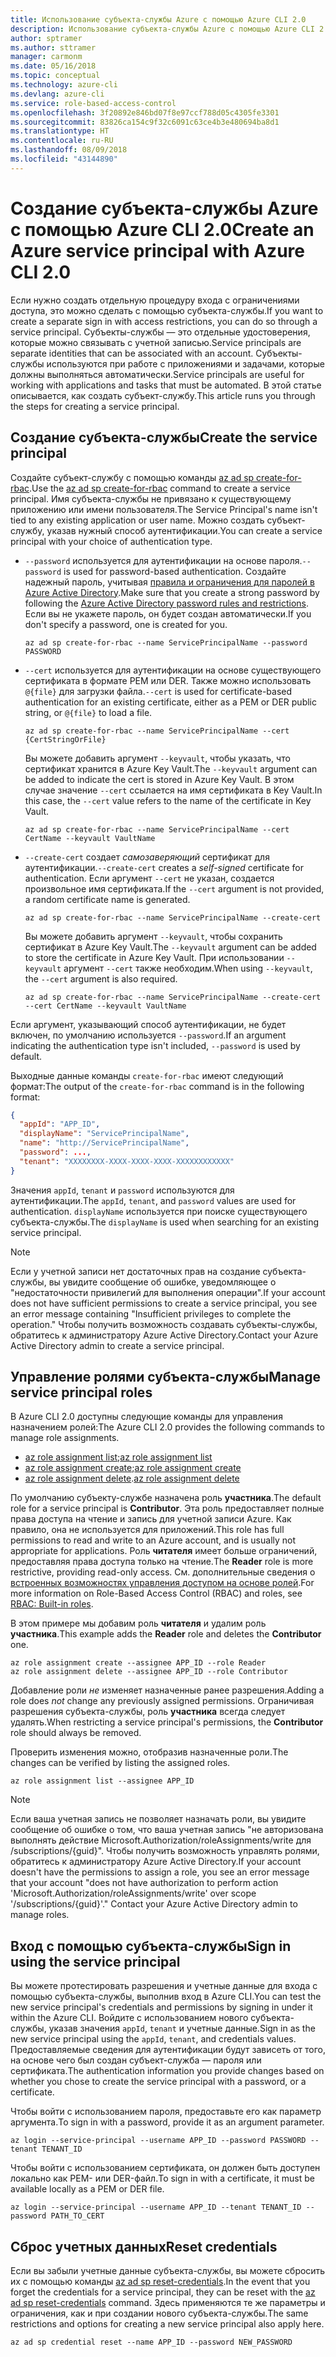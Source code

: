 ```yaml
---
title: Использование субъекта-службы Azure с помощью Azure CLI 2.0
description: Использование субъекта-службы Azure с помощью Azure CLI 2.0
author: sptramer
ms.author: sttramer
manager: carmonm
ms.date: 05/16/2018
ms.topic: conceptual
ms.technology: azure-cli
ms.devlang: azure-cli
ms.service: role-based-access-control
ms.openlocfilehash: 3f20892e846bd07f8e97ccf788d05c4305fe3301
ms.sourcegitcommit: 83826ca154c9f32c6091c63ce4b3e480694ba8d1
ms.translationtype: HT
ms.contentlocale: ru-RU
ms.lasthandoff: 08/09/2018
ms.locfileid: "43144890"
---
```

# <a name="create-an-azure-service-principal-with-azure-cli-20"></a><span data-ttu-id="32aa9-103">Создание субъекта-службы Azure с помощью Azure CLI 2.0</span><span class="sxs-lookup"><span data-stu-id="32aa9-103">Create an Azure service principal with Azure CLI 2.0</span></span>

<span data-ttu-id="32aa9-104">Если нужно создать отдельную процедуру входа с ограничениями доступа, это можно сделать с помощью субъекта-службы.</span><span class="sxs-lookup"><span data-stu-id="32aa9-104">If you want to create a separate sign in with access restrictions, you can do so through a service principal.</span></span> <span data-ttu-id="32aa9-105">Субъекты-службы — это отдельные удостоверения, которые можно связывать с учетной записью.</span><span class="sxs-lookup"><span data-stu-id="32aa9-105">Service principals are separate identities that can be associated with an account.</span></span> <span data-ttu-id="32aa9-106">Субъекты-службы используются при работе с приложениями и задачами, которые должны выполняться автоматически.</span><span class="sxs-lookup"><span data-stu-id="32aa9-106">Service principals are useful for working with applications and tasks that must be automated.</span></span> <span data-ttu-id="32aa9-107">В этой статье описывается, как создать субъект-службу.</span><span class="sxs-lookup"><span data-stu-id="32aa9-107">This article runs you through the steps for creating a service principal.</span></span>

## <a name="create-the-service-principal"></a><span data-ttu-id="32aa9-108">Создание субъекта-службы</span><span class="sxs-lookup"><span data-stu-id="32aa9-108">Create the service principal</span></span>

<span data-ttu-id="32aa9-109">Создайте субъект-службу с помощью команды [az ad sp create-for-rbac](/cli/azure/ad/sp#az-ad-sp-create-for-rbac).</span><span class="sxs-lookup"><span data-stu-id="32aa9-109">Use the [az ad sp create-for-rbac](/cli/azure/ad/sp#az-ad-sp-create-for-rbac) command to create a service principal.</span></span> <span data-ttu-id="32aa9-110">Имя субъекта-службы не привязано к существующему приложению или имени пользователя.</span><span class="sxs-lookup"><span data-stu-id="32aa9-110">The Service Principal's name isn't tied to any existing application or user name.</span></span> <span data-ttu-id="32aa9-111">Можно создать субъект-службу, указав нужный способ аутентификации.</span><span class="sxs-lookup"><span data-stu-id="32aa9-111">You can create a service principal with your choice of authentication type.</span></span>

* <span data-ttu-id="32aa9-112">`--password` используется для аутентификации на основе пароля.</span><span class="sxs-lookup"><span data-stu-id="32aa9-112">`--password` is used for password-based authentication.</span></span> <span data-ttu-id="32aa9-113">Создайте надежный пароль, учитывая [правила и ограничения для паролей в Azure Active Directory](/azure/active-directory/active-directory-passwords-policy).</span><span class="sxs-lookup"><span data-stu-id="32aa9-113">Make sure that you create a strong password by following the [Azure Active Directory password rules and restrictions](/azure/active-directory/active-directory-passwords-policy).</span></span> <span data-ttu-id="32aa9-114">Если вы не укажете пароль, он будет создан автоматически.</span><span class="sxs-lookup"><span data-stu-id="32aa9-114">If you don't specify a password, one is created for you.</span></span>

  ```azurecli-interactive
  az ad sp create-for-rbac --name ServicePrincipalName --password PASSWORD
  ```

* <span data-ttu-id="32aa9-115">`--cert` используется для аутентификации на основе существующего сертификата в формате PEM или DER. Также можно использовать `@{file}` для загрузки файла.</span><span class="sxs-lookup"><span data-stu-id="32aa9-115">`--cert` is used for certificate-based authentication for an existing certificate, either as a PEM or DER public string, or `@{file}` to load a file.</span></span>

  ```azurecli-interactive
  az ad sp create-for-rbac --name ServicePrincipalName --cert {CertStringOrFile}
  ```

  <span data-ttu-id="32aa9-116">Вы можете добавить аргумент `--keyvault`, чтобы указать, что сертификат хранится в Azure Key Vault.</span><span class="sxs-lookup"><span data-stu-id="32aa9-116">The `--keyvault` argument can be added to indicate the cert is stored in Azure Key Vault.</span></span> <span data-ttu-id="32aa9-117">В этом случае значение `--cert` ссылается на имя сертификата в Key Vault.</span><span class="sxs-lookup"><span data-stu-id="32aa9-117">In this case, the `--cert` value refers to the name of the certificate in Key Vault.</span></span>

  ```azurecli-interactive
  az ad sp create-for-rbac --name ServicePrincipalName --cert CertName --keyvault VaultName
  ```

* <span data-ttu-id="32aa9-118">`--create-cert` создает _самозаверяющий_ сертификат для аутентификации.</span><span class="sxs-lookup"><span data-stu-id="32aa9-118">`--create-cert` creates a _self-signed_ certificate for authentication.</span></span> <span data-ttu-id="32aa9-119">Если аргумент `--cert` не указан, создается произвольное имя сертификата.</span><span class="sxs-lookup"><span data-stu-id="32aa9-119">If the `--cert` argument is not provided, a random certificate name is generated.</span></span>

  ```azurecli-interactive
  az ad sp create-for-rbac --name ServicePrincipalName --create-cert
  ```

  <span data-ttu-id="32aa9-120">Вы можете добавить аргумент `--keyvault`, чтобы сохранить сертификат в Azure Key Vault.</span><span class="sxs-lookup"><span data-stu-id="32aa9-120">The `--keyvault` argument can be added to store the certificate in Azure Key Vault.</span></span> <span data-ttu-id="32aa9-121">При использовании `--keyvault` аргумент `--cert` также необходим.</span><span class="sxs-lookup"><span data-stu-id="32aa9-121">When using `--keyvault`, the `--cert` argument is also required.</span></span>

  ```azurecli-interactive
  az ad sp create-for-rbac --name ServicePrincipalName --create-cert --cert CertName --keyvault VaultName
  ```

<span data-ttu-id="32aa9-122">Если аргумент, указывающий способ аутентификации, не будет включен, по умолчанию используется `--password`.</span><span class="sxs-lookup"><span data-stu-id="32aa9-122">If an argument indicating the authentication type isn't included, `--password` is used by default.</span></span>

<span data-ttu-id="32aa9-123">Выходные данные команды `create-for-rbac` имеют следующий формат:</span><span class="sxs-lookup"><span data-stu-id="32aa9-123">The output of the `create-for-rbac` command is in the following format:</span></span>

```json
{
  "appId": "APP_ID",
  "displayName": "ServicePrincipalName",
  "name": "http://ServicePrincipalName",
  "password": ...,
  "tenant": "XXXXXXXX-XXXX-XXXX-XXXX-XXXXXXXXXXXX"
}
```

<span data-ttu-id="32aa9-124">Значения `appId`, `tenant` и `password` используются для аутентификации.</span><span class="sxs-lookup"><span data-stu-id="32aa9-124">The `appId`, `tenant`, and `password` values are used for authentication.</span></span> <span data-ttu-id="32aa9-125">`displayName` используется при поиске существующего субъекта-службы.</span><span class="sxs-lookup"><span data-stu-id="32aa9-125">The `displayName` is used when searching for an existing service principal.</span></span>

> [!NOTE]
> <span data-ttu-id="32aa9-126">Если у учетной записи нет достаточных прав на создание субъекта-службы, вы увидите сообщение об ошибке, уведомляющее о "недостаточности привилегий для выполнения операции".</span><span class="sxs-lookup"><span data-stu-id="32aa9-126">If your account does not have sufficient permissions to create a service principal, you see an error message containing "Insufficient privileges to complete the operation."</span></span> <span data-ttu-id="32aa9-127">Чтобы получить возможность создавать субъекты-службы, обратитесь к администратору Azure Active Directory.</span><span class="sxs-lookup"><span data-stu-id="32aa9-127">Contact your Azure Active Directory admin to create a service principal.</span></span>

## <a name="manage-service-principal-roles"></a><span data-ttu-id="32aa9-128">Управление ролями субъекта-службы</span><span class="sxs-lookup"><span data-stu-id="32aa9-128">Manage service principal roles</span></span>

<span data-ttu-id="32aa9-129">В Azure CLI 2.0 доступны следующие команды для управления назначением ролей:</span><span class="sxs-lookup"><span data-stu-id="32aa9-129">The Azure CLI 2.0 provides the following commands to manage role assignments.</span></span>

* <span data-ttu-id="32aa9-130">[az role assignment list](/cli/azure/role/assignment#az-role-assignment-list);</span><span class="sxs-lookup"><span data-stu-id="32aa9-130">[az role assignment list](/cli/azure/role/assignment#az-role-assignment-list)</span></span>
* <span data-ttu-id="32aa9-131">[az role assignment create](/cli/azure/role/assignment#az-role-assignment-create);</span><span class="sxs-lookup"><span data-stu-id="32aa9-131">[az role assignment create](/cli/azure/role/assignment#az-role-assignment-create)</span></span>
* <span data-ttu-id="32aa9-132">[az role assignment delete](/cli/azure/role/assignment#az-role-assignment-delete).</span><span class="sxs-lookup"><span data-stu-id="32aa9-132">[az role assignment delete](/cli/azure/role/assignment#az-role-assignment-delete)</span></span>

<span data-ttu-id="32aa9-133">По умолчанию субъекту-службе назначена роль **участника**.</span><span class="sxs-lookup"><span data-stu-id="32aa9-133">The default role for a service principal is **Contributor**.</span></span> <span data-ttu-id="32aa9-134">Эта роль предоставляет полные права доступа на чтение и запись для учетной записи Azure. Как правило, она не используется для приложений.</span><span class="sxs-lookup"><span data-stu-id="32aa9-134">This role has full permissions to read and write to an Azure account, and is usually not appropriate for applications.</span></span> <span data-ttu-id="32aa9-135">Роль **читателя** имеет больше ограничений, предоставляя права доступа только на чтение.</span><span class="sxs-lookup"><span data-stu-id="32aa9-135">The **Reader** role is more restrictive, providing read-only access.</span></span>  <span data-ttu-id="32aa9-136">См. дополнительные сведения о [встроенных возможностях управления доступом на основе ролей](/azure/active-directory/role-based-access-built-in-roles).</span><span class="sxs-lookup"><span data-stu-id="32aa9-136">For more information on Role-Based Access Control (RBAC) and roles, see [RBAC: Built-in roles](/azure/active-directory/role-based-access-built-in-roles).</span></span>

<span data-ttu-id="32aa9-137">В этом примере мы добавим роль **читателя** и удалим роль **участника**.</span><span class="sxs-lookup"><span data-stu-id="32aa9-137">This example adds the **Reader** role and deletes the **Contributor** one.</span></span>

```azurecli-interactive
az role assignment create --assignee APP_ID --role Reader
az role assignment delete --assignee APP_ID --role Contributor
```

<span data-ttu-id="32aa9-138">Добавление роли _не_ изменяет назначенные ранее разрешения.</span><span class="sxs-lookup"><span data-stu-id="32aa9-138">Adding a role does _not_ change any previously assigned permissions.</span></span> <span data-ttu-id="32aa9-139">Ограничивая разрешения субъекта-службы, роль __участника__ всегда следует удалять.</span><span class="sxs-lookup"><span data-stu-id="32aa9-139">When restricting a service principal's permissions, the __Contributor__ role should always be removed.</span></span>

<span data-ttu-id="32aa9-140">Проверить изменения можно, отобразив назначенные роли.</span><span class="sxs-lookup"><span data-stu-id="32aa9-140">The changes can be verified by listing the assigned roles.</span></span>

```azurecli-interactive
az role assignment list --assignee APP_ID
```

> [!NOTE]
> <span data-ttu-id="32aa9-141">Если ваша учетная запись не позволяет назначать роли, вы увидите сообщение об ошибке о том, что ваша учетная запись "не авторизована выполнять действие Microsoft.Authorization/roleAssignments/write для /subscriptions/{guid}". Чтобы получить возможность управлять ролями, обратитесь к администратору Azure Active Directory.</span><span class="sxs-lookup"><span data-stu-id="32aa9-141">If your account doesn't have the permissions to assign a role, you see an error message that your account "does not have authorization to perform action 'Microsoft.Authorization/roleAssignments/write' over scope '/subscriptions/{guid}'." Contact your Azure Active Directory admin to manage roles.</span></span>

## <a name="sign-in-using-the-service-principal"></a><span data-ttu-id="32aa9-142">Вход с помощью субъекта-службы</span><span class="sxs-lookup"><span data-stu-id="32aa9-142">Sign in using the service principal</span></span>

<span data-ttu-id="32aa9-143">Вы можете протестировать разрешения и учетные данные для входа с помощью субъекта-службы, выполнив вход в Azure CLI.</span><span class="sxs-lookup"><span data-stu-id="32aa9-143">You can test the new service principal's credentials and permissions by signing in under it within the Azure CLI.</span></span> <span data-ttu-id="32aa9-144">Войдите с использованием нового субъекта-службы, указав значения `appId`, `tenant` и учетные данные.</span><span class="sxs-lookup"><span data-stu-id="32aa9-144">Sign in as the new service principal using the `appId`, `tenant`, and credentials values.</span></span> <span data-ttu-id="32aa9-145">Предоставляемые сведения для аутентификации будут зависеть от того, на основе чего был создан субъект-служба — пароля или сертификата.</span><span class="sxs-lookup"><span data-stu-id="32aa9-145">The authentication information you provide changes based on whether you chose to create the service principal with a password, or a certificate.</span></span>

<span data-ttu-id="32aa9-146">Чтобы войти с использованием пароля, предоставьте его как параметр аргумента.</span><span class="sxs-lookup"><span data-stu-id="32aa9-146">To sign in with a password, provide it as an argument parameter.</span></span>

```azurecli-interactive
az login --service-principal --username APP_ID --password PASSWORD --tenant TENANT_ID
```

<span data-ttu-id="32aa9-147">Чтобы войти с использованием сертификата, он должен быть доступен локально как PEM- или DER-файл.</span><span class="sxs-lookup"><span data-stu-id="32aa9-147">To sign in with a certificate, it must be available locally as a PEM or DER file.</span></span>

```azurecli-interactive
az login --service-principal --username APP_ID --tenant TENANT_ID --password PATH_TO_CERT
```

## <a name="reset-credentials"></a><span data-ttu-id="32aa9-148">Сброс учетных данных</span><span class="sxs-lookup"><span data-stu-id="32aa9-148">Reset credentials</span></span>

<span data-ttu-id="32aa9-149">Если вы забыли учетные данные субъекта-службы, вы можете сбросить их с помощью команды [az ad sp reset-credentials](https://docs.microsoft.com/en-us/cli/azure/ad/sp#az-ad-sp-reset-credentials).</span><span class="sxs-lookup"><span data-stu-id="32aa9-149">In the event that you forget the credentials for a service principal, they can be reset with the [az ad sp reset-credentials](https://docs.microsoft.com/en-us/cli/azure/ad/sp#az-ad-sp-reset-credentials) command.</span></span> <span data-ttu-id="32aa9-150">Здесь применяются те же параметры и ограничения, как и при создании нового субъекта-службы.</span><span class="sxs-lookup"><span data-stu-id="32aa9-150">The same restrictions and options for creating a new service principal also apply here.</span></span>

```azurecli-interactive
az ad sp credential reset --name APP_ID --password NEW_PASSWORD
```
